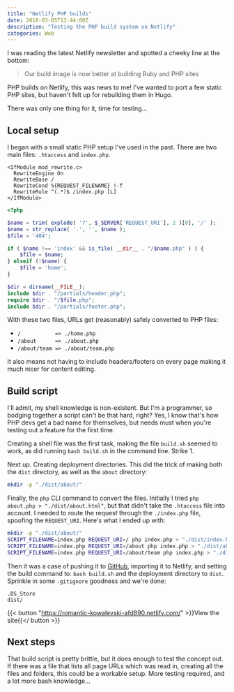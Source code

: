 ```yaml
---
title: "Netlify PHP builds"
date: 2018-03-05T13:44:00Z
description: "Testing the PHP build system on Netlify"
categories: Web
---
```


I was reading the latest Netlify newsletter and spotted a cheeky line at the bottom:

> Our build image is now better at building Ruby and PHP sites

PHP builds on Netlify, this was news to me! I've wanted to port a few static PHP sites, but haven't felt up for rebuilding them in Hugo.

There was only one thing for it, time for testing...

## Local setup

I began with a small static PHP setup I've used in the past. There are two main files: `.htaccess` and `index.php`.

```apacheconf
<IfModule mod_rewrite.c>
  RewriteEngine On
  RewriteBase /
  RewriteCond %{REQUEST_FILENAME} !-f
  RewriteRule ^(.*)$ /index.php [L]
</IfModule>
```

```php
<?php

$name = trim( explode( '?', $_SERVER['REQUEST_URI'], 2 )[0], '/' );
$name = str_replace( '.', '', $name );
$file = '404';

if ( $name !== 'index' && is_file( __dir__ . "/$name.php" ) ) {
	$file = $name;
} elseif (!$name) {
	$file = 'home';
}

$dir = dirname(__FILE__);
include $dir . "/partials/header.php";
require $dir . "/$file.php";
include $dir . "/partials/footer.php";
```

With these two files, URLs get (reasonably) safely converted to PHP files:

- `/           => ./home.php`
- `/about      => ./about.php`
- `/about/team => ./about/team.php`

It also means not having to include headers/footers on every page making it much nicer for content editing.

## Build script

I'll admit, my shell knowledge is non-existent. But I'm a programmer, so bodging together a script can't be that hard, right? Yes, I know that's how PHP devs get a bad name for themselves, but needs must when you're testing out a feature for the first time.

Creating a shell file was the first task, making the file `build.sh` seemed to work, as did running `bash build.sh` in the command line. Strike 1.

Next up. Creating deployment directories. This did the trick of making both the `dist` directory, as well as the `about` directory:

```bash
mkdir -p "./dist/about/"
```

Finally, the `php` CLI command to convert the files. Initially I tried `php about.php > "./dist/about.html"`, but that didn't take the `.htaccess` file into account. I needed to route the request through the `./index.php` file, spoofing the `REQUEST_URI`. Here's what I ended up with:

```bash
mkdir -p "./dist/about/"
SCRIPT_FILENAME=index.php REQUEST_URI=/ php index.php > "./dist/index.html"
SCRIPT_FILENAME=index.php REQUEST_URI=/about php index.php > "./dist/about/index.html"
SCRIPT_FILENAME=index.php REQUEST_URI=/about/team php index.php > "./dist/about/team.html"
```

Then it was a case of pushing it to [GitHub](https://github.com/trys/phpbuild), importing it to Netlify, and setting the build command to: `bash build.sh` and the deployment directory to `dist`. Sprinkle in some `.gitignore` goodness and we're done:

```
.DS_Store
dist/
```

{{< button "https://romantic-kowalevski-afd890.netlify.com/" >}}View the site{{</ button >}}

## Next steps

That build script is pretty brittle, but it does enough to test the concept out. If there was a file that lists all page URLs which was read in, creating all the files and folders, this could be a workable setup. More testing required, and a lot more bash knowledge...
